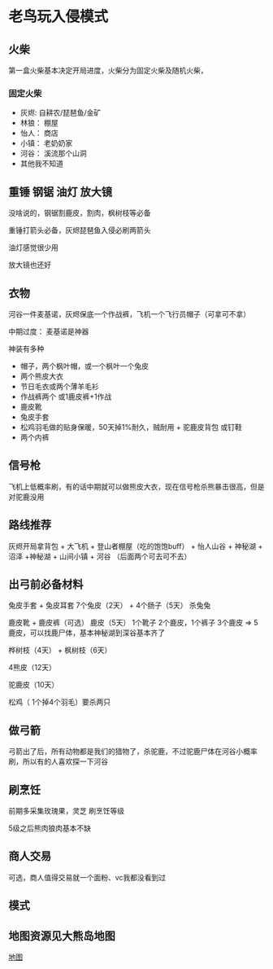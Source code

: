 # 老鸟玩入侵模式

## 火柴

第一盒火柴基本决定开局进度，火柴分为固定火柴及随机火柴，

### 固定火柴

- 灰烬: 自耕农/琵琶鱼/金矿
- 林狼： 棚屋
- 怡人： 商店
- 小镇： 老奶奶家
- 河谷： 溪流那个山洞
- 其他我不知道

## 重锤 钢锯 油灯 放大镜

没啥说的，钢锯割鹿皮，割肉，枫树枝等必备

重锤打箭头必备，灰烬琵琶鱼入侵必刷两箭头

油灯感觉很少用

放大镜也还好

## 衣物

河谷一件麦基诺，灰烬保底一个作战裤，飞机一个飞行员帽子（可拿可不拿）

中期过度： 麦基诺是神器

神装有多种

- 帽子，两个枫叶帽，或一个枫叶一个兔皮
- 两个熊皮大衣
- 节日毛衣或两个薄羊毛衫
- 作战裤两个 或1鹿皮裤+1作战
- 鹿皮靴
- 兔皮手套
- 松鸡羽毛做的贴身保暖，50天掉1%耐久，贼耐用 + 驼鹿皮背包 或钉鞋
- 两个内裤

## 信号枪

飞机上低概率刷，有的话中期就可以做熊皮大衣，现在信号枪杀熊暴击很高，但是对驼鹿没用

## 路线推荐

灰烬开局拿背包 + 大飞机 + 登山者棚屋（吃的饱饱buff） + 怡人山谷 + 神秘湖 + 沼泽  +神秘湖 + 山间小镇 + 河谷 （后面两个可去可不去）

## 出弓前必备材料

兔皮手套 + 兔皮耳套  7个兔皮（2天） + 4个肠子（5天） 杀兔兔

鹿皮靴 + 鹿皮裤（可选） 鹿皮（5天）  1个靴子 2个鹿皮，1个裤子 3个鹿皮  => 5鹿皮，可以找鹿尸体，基本神秘湖到深谷基本齐了

桦树枝（4天） + 枫树枝（6天）

4熊皮（12天）

驼鹿皮（10天）

松鸡（ 1个掉4个羽毛）要杀两只

## 做弓箭

弓箭出了后，所有动物都是我们的猎物了，杀驼鹿，不过驼鹿尸体在河谷小概率刷，所以有的人喜欢探一下河谷

## 刷烹饪

前期多采集玫瑰果，灵芝 刷烹饪等级

5级之后熊肉狼肉基本不缺

## 商人交易

可选，商人值得交易就一个面粉、vc我都没看到过


## 模式


## 地图资源见大熊岛地图
[地图](../序章/遗忘之境)
